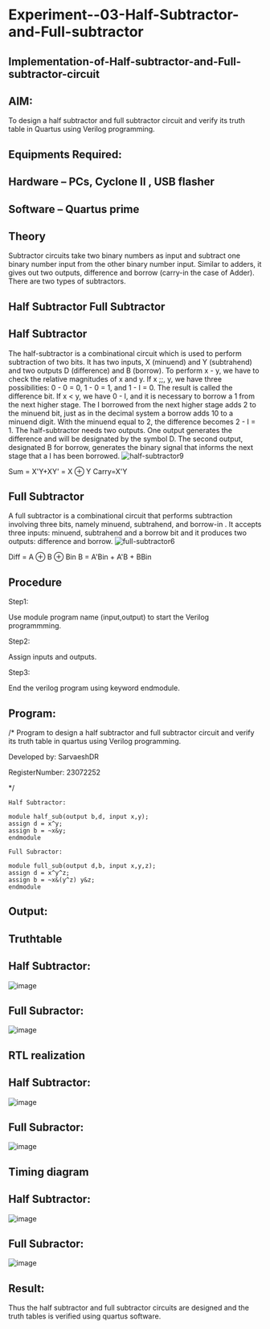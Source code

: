 # Experiment--03-Half-Subtractor-and-Full-subtractor
## Implementation-of-Half-subtractor-and-Full-subtractor-circuit
## AIM:
To design a half subtractor and full subtractor circuit and verify its truth table in Quartus using Verilog programming.

## Equipments Required:
## Hardware – PCs, Cyclone II , USB flasher
## Software – Quartus prime
## Theory
Subtractor circuits take two binary numbers as input and subtract one binary number input from the other binary number input. Similar to adders, it gives out two outputs, difference and borrow (carry-in the case of Adder). There are two types of subtractors.

## Half Subtractor Full Subtractor
## Half Subtractor
The half-subtractor is a combinational circuit which is used to perform subtraction of two bits. It has two inputs, X (minuend) and Y (subtrahend) and two outputs D (difference) and B (borrow). To perform x - y, we have to check the relative magnitudes of x and y. If x ;;, y, we have three possibilities: 0 - 0 = 0, 1 - 0 = 1, and 1 - I = 0. The result is called the difference bit. If x < y, we have 0 - I, and it is necessary to borrow a 1 from the next higher stage. The I borrowed from the next higher stage adds 2 to the minuend bit, just as in the decimal system a borrow adds 10 to a minuend digit. With the minuend equal to 2, the difference becomes 2 - I = 1. The half-subtractor needs two outputs. One output generates the difference and will be designated by the symbol D. The second output, designated B for borrow, generates the binary signal that informs the next stage that a I has been borrowed.
![half-subtractor9](https://user-images.githubusercontent.com/36288975/166112538-58c3bc7c-ee5d-4e6a-ac8d-8e8328efe27a.png)


Sum = X'Y+XY' = X ⊕ Y
Carry=X'Y

## Full Subtractor
A full subtractor is a combinational circuit that performs subtraction involving three bits, namely minuend, subtrahend, and borrow-in . It accepts three inputs: minuend, subtrahend and a borrow bit and it produces two outputs: difference and borrow. 
![full-subtractor6](https://user-images.githubusercontent.com/36288975/166112541-24c68359-3de8-4674-ae22-8272ffc385ed.png)


Diff = A ⊕ B ⊕ Bin B = A'Bin + A'B + BBin

## Procedure

Step1:

Use module program name (input,output) to start the Verilog programmming.

Step2:

Assign inputs and outputs.

Step3:

End the verilog program using keyword endmodule.

## Program:
/*
Program to design a half subtractor and full subtractor circuit and verify its truth table in quartus using Verilog programming.

Developed by: SarvaeshDR

RegisterNumber:  23072252

*/
```
Half Subtractor:

module half_sub(output b,d, input x,y);
assign d = x^y;
assign b = ~x&y;
endmodule

Full Subractor:

module full_sub(output d,b, input x,y,z);
assign d = x^y^z;
assign b = ~x&(y^z) y&z;
endmodule
```
## Output:

## Truthtable

## Half Subtractor:

![image](https://raw.githubusercontent.com/SarvaeshDR/Experiment--03-Half-Subtractor-and-Full-subtractor/main/Screenshot%202023-12-27%20095643.png)

## Full Subractor:

![image](https://raw.githubusercontent.com/SarvaeshDR/Experiment--03-Half-Subtractor-and-Full-subtractor/main/Screenshot%202023-12-27%20095656.png)

##  RTL realization

## Half Subtractor:

![image](https://raw.githubusercontent.com/SarvaeshDR/Experiment--03-Half-Subtractor-and-Full-subtractor/main/Screenshot%202023-12-27%20095720.png)

## Full Subractor:

![image](https://raw.githubusercontent.com/SarvaeshDR/Experiment--03-Half-Subtractor-and-Full-subtractor/main/Screenshot%202023-12-27%20095732.png)


## Timing diagram 

## Half Subtractor:

![image](https://raw.githubusercontent.com/SarvaeshDR/Experiment--03-Half-Subtractor-and-Full-subtractor/main/Screenshot%202023-12-27%20095753.png)

## Full Subractor:

![image](https://raw.githubusercontent.com/SarvaeshDR/Experiment--03-Half-Subtractor-and-Full-subtractor/main/Screenshot%202023-12-27%20095816.png)

## Result:
Thus the half subtractor and full subtractor circuits are designed and the truth tables is verified using quartus software.
